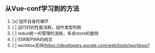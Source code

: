 ## 从Vue-conf学习到的方法

1. [x] 组件自身的循环
2. [ ] 运行时的性能消耗，组件类型判断
3. [ ] redux统一的管理的消耗，多余store的删除
4. [ ] SSR和PWA的结合
5. [ ] workbox支持[https://developers.google.com/web/tools/workbox/]